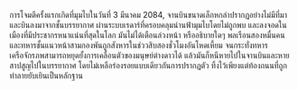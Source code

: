 การโจมตีครั้งแรกเกิดที่มุมไบในวันที่ 3 มีนาคม 2084, จานบินขนาดเล็กหกลำปรากฏอย่างไม่มีที่มา
และบินลงมาจากชั้นบรรยากาศ ผ่านระบบเรดาร์ที่ครอบคลุมน่านฟ้ามุมไบโดยไม่ถูกพบ
และลงจอดในเมืองที่มีประชากรหนาแน่นที่สุดในโลก มันไม่ได้เตือนล่วงหน้า หรืออธิบายใดๆ
พลเรือนสองหมื่นคนและทหารชั้นแนวหน้าสามกองพันถูกสังหารในช่ววสิบสองชั่วโมงอันโหดเหี้ยม
จนกระทั่งทหารเครือจักรภพสามารถหยุดยั้งการเคลื่อนตัวของมนุษย์ต่างดาวได้
แล้วมันก็หนีหายไปในจานบินและหายสาปสูญไปในบรรยากาศ
โดยไม่เหลือร่องรอยแบบเดียวกันการปรากฏตัว
ทิ้งไว้เพียงแต่ท้องถนนที่ถูกทำลายยับเยินเป็นหลักฐาน